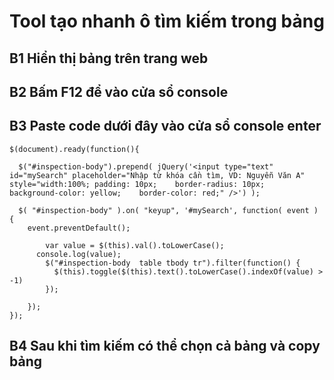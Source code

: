 # Tool tạo nhanh ô tìm kiếm trong bảng


## B1 Hiển thị bảng trên trang web
## B2 Bấm F12 để vào cửa sổ console
## B3 Paste code dưới đây vào cửa sổ console enter

```
$(document).ready(function(){

  $("#inspection-body").prepend( jQuery('<input type="text" id="mySearch" placeholder="Nhập từ khóa cần tìm, VD: Nguyễn Văn A" style="width:100%; padding: 10px;    border-radius: 10px;    background-color: yellow;    border-color: red;" />') );

  $( "#inspection-body" ).on( "keyup", '#mySearch', function( event ) {
    event.preventDefault();
        
        var value = $(this).val().toLowerCase();
      console.log(value);
        $("#inspection-body  table tbody tr").filter(function() {
          $(this).toggle($(this).text().toLowerCase().indexOf(value) > -1)
        });
    
    });
});

```
## B4 Sau khi tìm kiếm có thể chọn cả bảng và copy bảng
